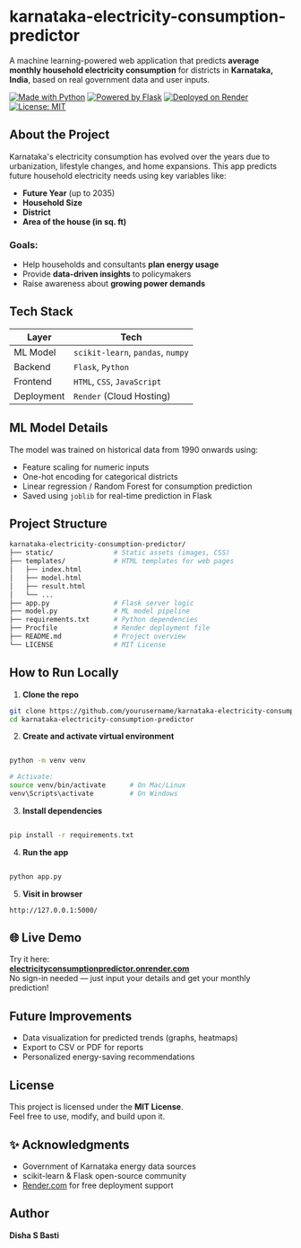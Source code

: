 # karnataka-electricity-consumption-predictor

A machine learning-powered web application that predicts **average monthly household electricity consumption** for districts in **Karnataka, India**, based on real government data and user inputs.

[![Made with Python](https://img.shields.io/badge/Made%20with-Python-blue.svg)](https://www.python.org/)
[![Powered by Flask](https://img.shields.io/badge/Backend-Flask-orange.svg)](https://flask.palletsprojects.com/)
[![Deployed on Render](https://img.shields.io/badge/Live%20App-Render-green.svg)](https://electricityconsumptionpredictor.onrender.com)
[![License: MIT](https://img.shields.io/badge/License-MIT-yellow.svg)](LICENSE)



## About the Project

Karnataka's electricity consumption has evolved over the years due to urbanization, lifestyle changes, and home expansions. This app predicts future household electricity needs using key variables like:

- **Future Year** (up to 2035)
- **Household Size**
- **District**
- **Area of the house (in sq. ft)**

### Goals:
- Help households and consultants **plan energy usage**
- Provide **data-driven insights** to policymakers
- Raise awareness about **growing power demands**



## Tech Stack

| Layer       | Tech                     |
|-------------|--------------------------|
| ML Model    | `scikit-learn`, `pandas`, `numpy` |
| Backend     | `Flask`, `Python`        |
| Frontend    | `HTML`, `CSS`, `JavaScript` |
| Deployment  | `Render` (Cloud Hosting) |



## ML Model Details

The model was trained on historical data from 1990 onwards using:
- Feature scaling for numeric inputs
- One-hot encoding for categorical districts
- Linear regression / Random Forest for consumption prediction
- Saved using `joblib` for real-time prediction in Flask



## Project Structure

```bash
karnataka-electricity-consumption-predictor/
├── static/               # Static assets (images, CSS)
├── templates/            # HTML templates for web pages
│   ├── index.html
│   ├── model.html
│   ├── result.html
│   └── ...
├── app.py                # Flask server logic
├── model.py              # ML model pipeline
├── requirements.txt      # Python dependencies
├── Procfile              # Render deployment file
├── README.md             # Project overview
└── LICENSE               # MIT License
```
## How to Run Locally

1. **Clone the repo**

```bash
git clone https://github.com/yourusername/karnataka-electricity-consumption-predictor.git
cd karnataka-electricity-consumption-predictor
```

2. **Create and activate virtual environment**

```bash

python -m venv venv

# Activate:
source venv/bin/activate      # On Mac/Linux
venv\Scripts\activate         # On Windows
```
3. **Install dependencies**

```bash

pip install -r requirements.txt
```
4. **Run the app**

```bash

python app.py

```
5. **Visit in browser**

```text
http://127.0.0.1:5000/
```

## 🌐 Live Demo

Try it here:  
**[electricityconsumptionpredictor.onrender.com](https://electricityconsumptionpredictor.onrender.com)**  
No sign-in needed — just input your details and get your monthly prediction!



## Future Improvements

- Data visualization for predicted trends (graphs, heatmaps)
- Export to CSV or PDF for reports
- Personalized energy-saving recommendations
  


## License

This project is licensed under the **MIT License**.  
Feel free to use, modify, and build upon it.



## ✨ Acknowledgments

- Government of Karnataka energy data sources  
- scikit-learn & Flask open-source community  
- [Render.com](https://render.com/) for free deployment support


## Author

**Disha S Basti**
